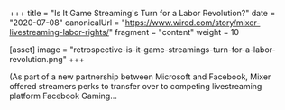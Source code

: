 +++
title = "Is It Game Streaming's Turn for a Labor Revolution?"
date = "2020-07-08"
canonicalUrl = "https://www.wired.com/story/mixer-livestreaming-labor-rights/"
fragment = "content"
weight = 10

[asset]
    image = "retrospective-is-it-game-streamings-turn-for-a-labor-revolution.png"
+++

(As part of a new partnership between Microsoft and Facebook, Mixer offered 
streamers perks to transfer over to competing livestreaming platform 
Facebook Gaming...
